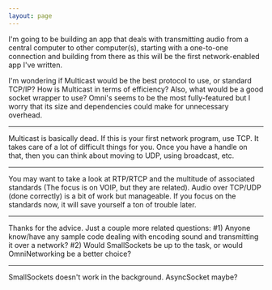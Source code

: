 ```yaml
---
layout: page
---
```




I'm going to be building an app that deals with transmitting audio from a central computer to other computer(s), starting with a one-to-one connection and building from there as this will be the first network-enabled app I've written.

I'm wondering if Multicast would be the best protocol to use, or standard TCP/IP? How is Multicast in terms of efficiency? Also, what would be a good socket wrapper to use? Omni's seems to be the most fully-featured but I worry that its size and dependencies could make for unnecessary overhead.

----

Multicast is basically dead. If this is your first network program, use TCP. It takes care of a lot of difficult things for you. Once you have a handle on that, then you can think about moving to UDP, using broadcast, etc.

----

You may want to take a look at RTP/RTCP and the multitude of associated standards (The focus is on VOIP, but they are related). Audio over TCP/UDP (done correctly) is a bit of work but manageable. If you focus on the standards now, it will save yourself a ton of trouble later.

----

Thanks for the advice. Just a couple more related questions: #1) Anyone know/have any sample code dealing with encoding sound and transmitting it over a network? #2) Would SmallSockets be up to the task, or would OmniNetworking be a better choice?

----

SmallSockets doesn't work in the background. AsyncSocket maybe?

